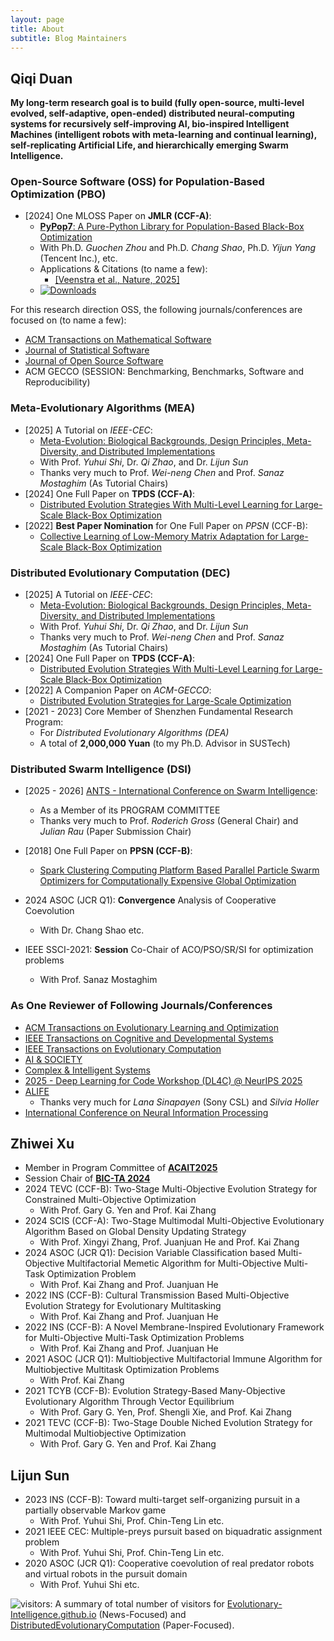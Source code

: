 ```yaml
---
layout: page
title: About
subtitle: Blog Maintainers
---
```


## Qiqi Duan

**My long-term research goal is to build (fully open-source,
multi-level evolved, self-adaptive, open-ended) distributed
neural-computing systems for recursively self-improving AI,
bio-inspired Intelligent Machines (intelligent robots with
meta-learning and continual learning), self-replicating
Artificial Life, and hierarchically emerging
Swarm Intelligence.**

### Open-Source Software (OSS) for Population-Based Optimization (PBO)

- [2024] One MLOSS Paper on **JMLR (CCF-A)**:
  - [**PyPop7**: A Pure-Python Library for Population-Based Black-Box
    Optimization](https://www.jmlr.org/papers/v25/23-0386.html)
  - With Ph.D. *Guochen Zhou* and Ph.D. *Chang Shao*, Ph.D. *Yijun Yang* (Tencent Inc.), etc.
  - Applications & Citations (to name a few):
    - [[Veenstra et al., Nature, 2025]](https://www.nature.com/articles/s41586-025-08646-3)
  - [![Downloads](https://static.pepy.tech/badge/pypop7)](https://pepy.tech/project/pypop7)

For this research direction OSS, the following journals/conferences
are focused on (to name a few):
- [ACM Transactions on Mathematical Software](https://dl.acm.org/journal/toms)
- [Journal of Statistical Software](https://www.jstatsoft.org/index)
- [Journal of Open Source Software](https://joss.theoj.org/)
- ACM GECCO (SESSION: Benchmarking, Benchmarks, Software and Reproducibility)

### Meta-Evolutionary Algorithms (MEA)

- [2025] A Tutorial on *IEEE-CEC*:
  - [Meta-Evolution: Biological Backgrounds, Design Principles, Meta-Diversity, and Distributed
    Implementations](https://upyun.hw.85do.com/cec2025/Tutorial/CEC%202025%20Tutorial-14-%20MetaEvolution.pdf)
  - With Prof. *Yuhui Shi*, Dr. *Qi Zhao*, and Dr. *Lijun Sun*
  - Thanks very much to Prof. *Wei-neng Chen* and Prof. *Sanaz Mostaghim* (As Tutorial Chairs)
- [2024] One Full Paper on **TPDS (CCF-A)**:
  - [Distributed Evolution Strategies With Multi-Level Learning for Large-Scale
    Black-Box Optimization](https://ieeexplore.ieee.org/abstract/document/10621616)
- [2022] **Best Paper Nomination** for One Full Paper on *PPSN* (CCF-B):
  - [Collective Learning of Low-Memory Matrix Adaptation for Large-Scale Black-Box
    Optimization](https://link.springer.com/chapter/10.1007/978-3-031-14721-0_20)

### Distributed Evolutionary Computation (DEC)

- [2025] A Tutorial on *IEEE-CEC*:
  - [Meta-Evolution: Biological Backgrounds, Design Principles, Meta-Diversity, and Distributed
    Implementations](https://upyun.hw.85do.com/cec2025/Tutorial/CEC%202025%20Tutorial-14-%20MetaEvolution.pdf)
  - With Prof. *Yuhui Shi*, Dr. *Qi Zhao*, and Dr. *Lijun Sun*
  - Thanks very much to Prof. *Wei-neng Chen* and Prof. *Sanaz Mostaghim* (As Tutorial Chairs)
- [2024] One Full Paper on **TPDS (CCF-A)**:
  - [Distributed Evolution Strategies With Multi-Level Learning for Large-Scale
    Black-Box Optimization](https://ieeexplore.ieee.org/abstract/document/10621616)
- [2022] A Companion Paper on *ACM-GECCO*:
  - [Distributed Evolution Strategies for Large-Scale
    Optimization](https://dl.acm.org/doi/abs/10.1145/3520304.3528784)
- [2021 - 2023] Core Member of Shenzhen Fundamental Research Program:
  - For *Distributed Evolutionary Algorithms (DEA)*
  - A total of **2,000,000 Yuan** (to my Ph.D. Advisor in SUSTech)

### Distributed Swarm Intelligence (DSI)

- [2025 - 2026] [ANTS - International Conference on Swarm Intelligence](https://ants2026.org/):
  - As a Member of its PROGRAM COMMITTEE
  - Thanks very much to Prof. *Roderich Gross* (General Chair) and
    *Julian Rau* (Paper Submission Chair)
- [2018] One Full Paper on **PPSN (CCF-B)**:
  - [Spark Clustering Computing Platform Based Parallel Particle
    Swarm Optimizers for Computationally Expensive Global
    Optimization](https://link.springer.com/chapter/10.1007/978-3-319-99253-2_34)

- 2024 ASOC (JCR Q1): **Convergence** Analysis of Cooperative Coevolution
  - With Dr. Chang Shao etc.
- IEEE SSCI-2021: **Session** Co-Chair of ACO/PSO/SR/SI for optimization problems
  - With Prof. Sanaz Mostaghim

### As One Reviewer of Following Journals/Conferences

- [ACM Transactions on Evolutionary Learning and Optimization]()
- [IEEE Transactions on Cognitive and Developmental Systems]()
- [IEEE Transactions on Evolutionary Computation]()
- [AI & SOCIETY](https://link.springer.com/journal/146)
- [Complex & Intelligent Systems]()
- [2025 - Deep Learning for Code Workshop (DL4C) @ NeurIPS 2025](https://dl4c.github.io/)
- [ALIFE](https://2025.alife.org/)
  - Thanks very much for *Lana Sinapayen* (Sony CSL) and *Silvia Holler*
- [International Conference on Neural Information Processing]()

## Zhiwei Xu

- Member in Program Committee of [**ACAIT2025**](https://2025.acaitconf.com/singer/426.html)
- Session Chair of [**BIC-TA 2024**](http://2024.bicta.org/)
- 2024 TEVC (CCF-B): Two-Stage Multi-Objective Evolution Strategy for Constrained Multi-Objective Optimization
  - With Prof. Gary G. Yen and Prof. Kai Zhang
- 2024 SCIS (CCF-A): Two-Stage Multimodal Multi-Objective Evolutionary Algorithm Based on Global Density Updating Strategy
  - With Prof. Xingyi Zhang, Prof. Juanjuan He and Prof. Kai Zhang
- 2024 ASOC (JCR Q1): Decision Variable Classification based Multi-Objective Multifactorial Memetic Algorithm for Multi-Objective Multi-Task Optimization Problem
  - With Prof. Kai Zhang and Prof. Juanjuan He
- 2022 INS (CCF-B): Cultural Transmission Based Multi-Objective Evolution Strategy for Evolutionary Multitasking
  - With Prof. Kai Zhang and Prof. Juanjuan He
- 2022 INS (CCF-B): A Novel Membrane-Inspired Evolutionary Framework for Multi-Objective Multi-Task Optimization Problems
  - With Prof. Kai Zhang and Prof. Juanjuan He
- 2021 ASOC (JCR Q1): Multiobjective Multifactorial Immune Algorithm for Multiobjective Multitask Optimization Problems
  - With Prof. Kai Zhang
- 2021 TCYB (CCF-B): Evolution Strategy-Based Many-Objective Evolutionary Algorithm Through Vector Equilibrium
  - With Prof. Gary G. Yen, Prof. Shengli Xie, and Prof. Kai Zhang
- 2021 TEVC (CCF-B): Two-Stage Double Niched Evolution Strategy for Multimodal Multiobjective Optimization
  - With Prof. Gary G. Yen and Prof. Kai Zhang

## Lijun Sun
- 2023 INS (CCF-B): Toward multi-target self-organizing pursuit in a partially observable Markov game
  - With Prof. Yuhui Shi, Prof. Chin-Teng Lin etc.
- 2021 IEEE CEC: Multiple-preys pursuit based on biquadratic assignment problem
  - With Prof. Yuhui Shi, Prof. Chin-Teng Lin etc.
- 2020 ASOC (JCR Q1): Cooperative coevolution of real predator robots and virtual robots in the pursuit domain
  - With Prof. Yuhui Shi etc.


![visitors](https://visitor-badge.laobi.icu/badge?page_id=Evolutionary-Intelligence.DistributedEvolutionaryComputation):
A summary of total number of visitors for
[Evolutionary-Intelligence.github.io](https://evolutionary-intelligence.github.io/)
(News-Focused) and
[DistributedEvolutionaryComputation](https://github.com/Evolutionary-Intelligence/DistributedEvolutionaryComputation)
(Paper-Focused).
